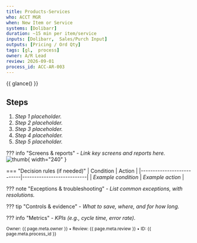 ```yaml
---
title: Products-Services
who: ACCT MGR
when: New Item or Service
systems: [Dolibarr]
duration: ~15 min per item/service
inputs: [Dolibarr,  Sales/Purch Input]
outputs: [Pricing / Ord Qty]
tags: [gl,  process]
owner: A/R Lead
review: 2026-09-01
process_id: ACC-AR-003
---
```


{{ glance() }}

## Steps
1. _Step 1 placeholder._
2. _Step 2 placeholder._
3. _Step 3 placeholder._
4. _Step 4 placeholder._
5. _Step 5 placeholder._

??? info "Screens & reports"
    - _Link key screens and reports here._  
      ![thumb](../../_images/products-services-thumb.png){ width="240" }

=== "Decision rules (if needed)"
    | Condition                 | Action                    |
    |---------------------------|---------------------------|
    | _Example condition_       | _Example action_          |

??? note "Exceptions & troubleshooting"
    - _List common exceptions, with resolutions._

??? tip "Controls & evidence"
    - _What to save, where, and for how long._

??? info "Metrics"
    - _KPIs (e.g., cycle time, error rate)._

<small>Owner: {{ page.meta.owner }} • Review: {{ page.meta.review }} • ID: {{ page.meta.process_id }}</small>
